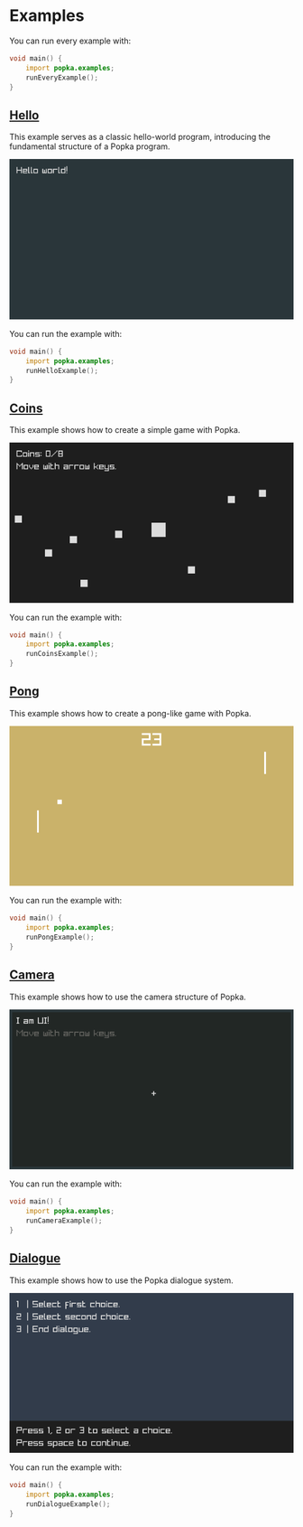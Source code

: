 # Examples

You can run every example with:

```d
void main() {
    import popka.examples;
    runEveryExample();
}
```

## [Hello](hello.d)

This example serves as a classic hello-world program, introducing the fundamental structure of a Popka program.

![image](hello.png)

You can run the example with:

```d
void main() {
    import popka.examples;
    runHelloExample();
}
```

## [Coins](coins.d)

This example shows how to create a simple game with Popka.

![image](coins.png)

You can run the example with:

```d
void main() {
    import popka.examples;
    runCoinsExample();
}
```

## [Pong](pong.d)

This example shows how to create a pong-like game with Popka.

![image](pong.png)

You can run the example with:

```d
void main() {
    import popka.examples;
    runPongExample();
}
```

## [Camera](camera.d)

This example shows how to use the camera structure of Popka.

![image](camera.png)

You can run the example with:

```d
void main() {
    import popka.examples;
    runCameraExample();
}
```

## [Dialogue](dialogue.d)

This example shows how to use the Popka dialogue system.

![image](dialogue.png)

You can run the example with:

```d
void main() {
    import popka.examples;
    runDialogueExample();
}
```
